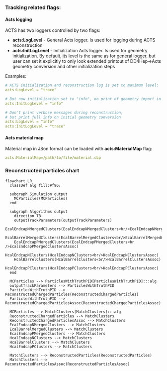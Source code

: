 ### Tracking related flags: 

#### Acts logging

ACTS has two loggers controlled by two flags: 

- **acts:LogLevel** - General Acts logger. Is used for logging during ACTS reconstruction
- **acts:InitLogLevel** - Initialization Acts logger. Is used for geometry initialization.
  By default, its level is the same as for general logger, but user can set
  it explicitly to only look extended printout of DD4Hep->Acts geometry conversion and other 
  initialization steps


Examples:

```yaml
# ACTS initialization and reconstruction log is set to maximum level:
acts:LogLevel = "trace"

# But now initialization set to "info", no print of geometry import in details
acts:InitLogLevel = "info" 

# Don't print verbose messages during reconstruction, 
# but print full info on initial geometry conversion
acts:LogLevel = "info"
acts:InitLogLevel = "trace"
```

#### Acts material map

Material map in JSon format can be loaded with **acts:MaterialMap** flag: 

```yaml
acts:MaterialMap=/path/to/file/material.cbp
```


### Reconstructed particles chart

```mermaid
flowchart LR
  classDef alg fill:#f96;
  
  subgraph Simulation output
    MCParticles(MCParticles)
  end
  
  subgraph Algorithms output
    direction TB
    outputTrackParameters(outputTrackParameters)
    EcalEndcapNMergedClusters(EcalEndcapNMergedClusters<br/>EcalEndcapNMergedClustersAssoc)
    EcalBarrelMergedClusters(EcalBarrelMergedClusters<br/>EcalBarrelMergedClusters)
    EcalEndcapPMergedClusters(EcalEndcapPMergedClusters<br />EcalEndcapPMergedClustersAssoc)
    HcalEndcapNClusters(HcalEndcapNClusters<br/>HcalEndcapNClustersAssoc)
    HcalBarrelClusters(HcalBarrelClusters<br/>HcalBarrelClustersAssoc)
    HcalEndcapPClusters(HcalEndcapPClusters<br/>HcalEndcapPClustersAssoc)
  end
  
  MCParticles --> ParticlesWithTruthPID[ParticlesWithTruthPID]:::alg
  outputTrackParameters --> ParticlesWithTruthPID  
  ParticlesWithTruthPID --> ReconstructedChargedParticles(ReconstructedChargedParticles)
  ParticlesWithTruthPID --> ReconstructedChargedParticlesAssoc(ReconstructedChargedParticlesAssoc)
  
  MCParticles --> MatchClusters[MatchClusters]:::alg
  ReconstructedChargedParticles --> MatchClusters
  ReconstructedChargedParticlesAssoc --> MatchClusters
  EcalEndcapNMergedClusters --> MatchClusters
  EcalBarrelMergedClusters --> MatchClusters
  EcalEndcapPMergedClusters --> MatchClusters
  HcalEndcapNClusters --> MatchClusters
  HcalBarrelClusters --> MatchClusters
  HcalEndcapPClusters --> MatchClusters
  
  MatchClusters --> ReconstructedParticles(ReconstructedParticles)
  MatchClusters --> ReconstructedParticlesAssoc(ReconstructedParticlesAssoc)
  
```